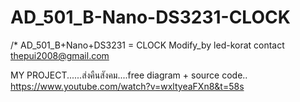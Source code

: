 # AD_501_B-Nano-DS3231-CLOCK
/* AD_501_B+Nano+DS3231 = CLOCK
Modify_by led-korat 
contact thepui2008@gmail.com 

MY PROJECT......ส่งคืนสังคม....free diagram + source code..
https://www.youtube.com/watch?v=wxltyeaFXn8&t=58s
